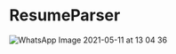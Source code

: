 # ResumeParser

![WhatsApp Image 2021-05-11 at 13 04 36](https://user-images.githubusercontent.com/41049793/118411926-242fda00-b665-11eb-95b5-581bd239f390.jpeg)
